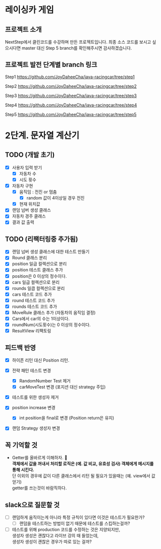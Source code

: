 # 레이싱카 게임
## 프로젝트 소개
NextStep에서 클린코드를 수강하며 만든 프로젝트입니다. 
최종 소스 코드를 보시고 싶으시다면 master 대신 Step 5 branch를 확인해주시면 감사하겠습니다.

## 프로젝트 발전 단계별 branch 링크
Step1 https://github.com/JoyDaheeCha/java-racingcar/tree/step1

Step2 https://github.com/JoyDaheeCha/java-racingcar/tree/step2

Step3 https://github.com/JoyDaheeCha/java-racingcar/tree/step3

Step4 https://github.com/JoyDaheeCha/java-racingcar/tree/step4

Step5 https://github.com/JoyDaheeCha/java-racingcar/tree/step5



# 2단계. 문자열 계산기 

## TODO (개발 초기)

- [X] 사용자 입력 받기
  - [X] 자동차 수
  - [X] 시도 횟수
- [X] 자동차 구현
  - [X] 움직임 : 전진 or 멈춤
    - [X] random 값이 4이상일 경우 전진
  - [X] 현재 위치값
- [X] 랜덤 넘버 생성 클래스
- [X] 자동차 경주 클래스
-[X] 결과 값 출력

## TODO (리팩터링중 추가됨)
- [X] 랜덤 넘버 생성 클래스에 대한 테스트 만들기 
- [X] Round 클래스 분리
- [X] position 일급 컬렉션으로 분리
- [X] position 테스트 클래스 추가
- [X] position은 0 이상의 정수이다. 
- [X] cars 일급 컬렉션으로 분리
- [X] rounds 일큽 컬렉션으로 분리
- [X] cars 테스트 코드 추가
- [X] round 테스트 코드 추가
- [X] rounds 테스트 코드 추가
- [X] MoveRule 클래스 추가 (자동차의 움직임 결정)
- [X] Cars에서 car의 수는 1이상이다.
- [X] roundNum(시도횟수)는 0 이상의 정수이다. 
- [X] ResultView 리팩토링

## 피드백 반영 
- [X] 하이픈 리턴 대신 Position 리턴. 
- [X] 전략 패턴 테스트 변경
   - [X] RandomNumber Test 제거
   - [X] carMoveTest 변경 (포지션 대신 strategy 주입)
- [X] 테스트를 위한 생성자 제거
- [X] position increase 변경
  - [X] int position을 final로 변경 (Position return은 유지)
- [X] 랜덤 Strategy 생성자 변경
  

## 꼭 기억할 것 
- Getter를 올바르게 이해하자. 🐣  
  **객체에서 값을 꺼내서 처리할 로직은 (예. 값 비교, 유효성 검사) 객체에게 메시지를 통해 시킨다.**   
  단 이외의 경우에 값이 다른 클래스에서 리턴 될 필요가 있을때는 (예. view에서 값 얻기)  
  getter를 쓰는것이 바람직하다.   
  
## slack으로 질문할 것
- [ ] 랜덤하게 움직이는게 아니라 특정 규칙이 있다면 이것은 테스트가 필요한가?  
  - [ ] 랜덤을 테스트하는 방법이 없기 때문에 테스트를 스킵하는걸까?
- [ ] 테스트를 위해 production 코드를 수정하는 것은 지양되지만,  
  생성자 생성은 괜찮다고 라이브 강의 때 들었는데,   
  생성자 생성이 괜찮은 경우가 따로 있는 걸까?

